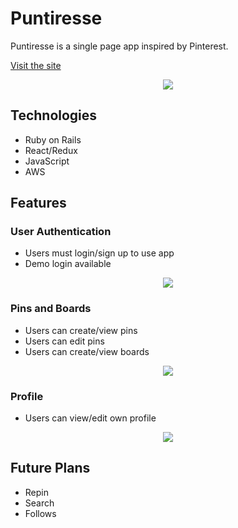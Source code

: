 # Puntiresse

Puntiresse is a single page app inspired by Pinterest.

[Visit the site](http://www.puntiresse.com/#/)

<div align="center">
  <img src="https://active-storage-puntiresse-pro.s3.amazonaws.com/general/img1.png">
</div>

## Technologies
* Ruby on Rails
* React/Redux
* JavaScript
* AWS

## Features

### User Authentication
- Users must login/sign up to use app
- Demo login available

<div align="center">
  <img src="https://active-storage-puntiresse-pro.s3.amazonaws.com/general/signup.gif">
</div>

### Pins and Boards
- Users can create/view pins
- Users can edit pins
- Users can create/view boards

<div align="center">
  <img src="https://active-storage-puntiresse-pro.s3.amazonaws.com/general/img3.gif">
</div>

### Profile
- Users can view/edit own profile

<div align="center">
  <img src="https://active-storage-puntiresse-pro.s3.amazonaws.com/general/img4.png">
</div>

## Future Plans
- Repin
- Search
- Follows